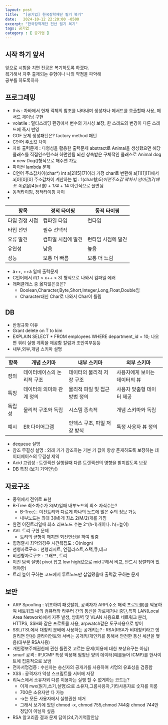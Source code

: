 ```yaml
---
layout: post
title:  "[공기업] 한국장학재단 필기 복기"
date:   2024-10-12 22:20:00 -0500
excerpt: "한국장학재단 전산 필기 복기"
tags: 공기업
category : [ 공기업 ]
---
```


## 시작 하기 앞서

앞으로 시험을 치면 전공은 복기하도록 하겠다.  
복기해서 자주 출제되는 유형이나 나의 약점을 파악해  
공부를 하도록하자  

## 프로그래밍

+ this : 자바에서 현재 객체의 참조를 나타내며 생성자나 메서드를 호출할때 사용, 메서드 체이닝 구현 
+ volatile : 멀티스레딩 환경에서 변수의 가시성 보장, 한 스레드의 변경이 다른 스레드에 즉시 반영
+ GOF 문제 생성패턴은? factory method 패턴
+ C언어 주소값 차이
+ 자바 출력문제 : 다형성을 활용한 출력문제 abstract로 Animal을 생성했으면 해당 클래스를 직접인스턴스화 하면안됨 되신 상속받은 구체적인 클래스로 Animal dog = new Dog()형식으로 해주면 가능
+ 파이썬 lambda 문제
+ C언어 주소값차이(char*) int a[2][5][7]이라 가정 char로 변환해 a[1][1][1]에서 a[0][0][0] 주소값차이 계산하는 법 : 1(char형)*5(이전주소값 꽉차서 넘어감)*7(얘도 똑같음)*4(int형) + 1*7*4 + 1*4 이런식으로 풀면됨
+ 동적타이핑, 정적타이핑 차이  
+ 
|항목	|정적 타이핑	|동적 타이핑|
|---|---|---|
|타입 결정 시점|	컴파일 타임|	런타임|
|타입 선언|	필수	선택적|
|오류 발견|	컴파일 시점에 발견|	런타임 시점에 발견|
|유연성|	낮음|	높음|
|성능|	보통 더 빠름|	보통 더 느림|

+ a++, ++a 일때 출력문제
+ C언어에서 if(1 < x++ < 3) 형식으로 나와서 컴파일 에러
+ 래퍼클래스 중 옳지않은것은?
  + Boolean,Character,Byte,Short,Integer,Long,Float,Double임
  + Character대신 Char로 나와서 Char이 틀림

## DB
+ 반정규화 이유
+ Grant delete on T to kim
+ EXPLAIN SELECT * FROM employees WHERE department_id = 10; 나오면 쿼리 실행 계획을 제공함 칼럼과 조인여부등등
+ 내부,외부,개념 스키마 설명  

|항목|	개념 스키마|	내부 스키마	|외부 스키마|
|---|---|---|---|
|정의|	데이터베이스의 논리적 구조	|데이터의 물리적 저장 구조|	사용자에게 보이는 데이터의 뷰|
|특징|	데이터의 의미와 관계 정의	|물리적 파일 및 접근 방법 정의|	사용자 맞춤형 데이터 제공|
|독립성|	물리적 구조와 독립|	시스템 종속적	|개념 스키마와 독립|
|예시|	ER 다이어그램	|인덱스 구조, 파일 저장 방식|	특정 사용자 뷰 정의|

+ dequeue 설명
+ 참조 무결성 설명 : 외래 키가 참조하는 기본 키 값이 항상 존재하도록 보장하는 데이터베이스의 무결성 제약
+ Acid 고립성 : 트랜잭션 실행될때 다른 트랜잭션의 영향을 받지않도록 보장
+ DB 특징 (보기 기억안남)

## 자료구조
+ 중위에서 전위로 표현
+ B-Tree 최소차수가 3(M)일때 내부노드의 최소 자식수는?
  + B-Tree는 이진트리와 다르게 하나의 노드에 많은 수의 정보 가능
  + 내부노드는 최대 3(M)개 최소 2(M/2)개를 가짐
+ 완전 이진트리일때 최소 리프노드 수는 2^(h-1)개이다. h(=높이)
+ AVL 트리 구현 문제 
  + 트리의 균형이 깨지면 회전연산을 하여 맞춤
+ 힙정렬시 최악의경우 시간복잡도 : O(nlogn)
+ 선형자료구조 : 선형리시트, 연결리스트,스택,큐,데크
+ 비선형자료구조 : 그래프, 트리
+ 이진 탐색 설명( pivot 잡고 low high값으로 mid구해서 비교, 반드시 정렬되어 있어야함)
+ 트리 높이 구하는 코드에서 루트노드만 삽입됐을때 출력값 구하는 문제



## 보안

+ ARP Spoofing : 위조하여 패킷탈취, 공격자가 ARP(주소 해석 프로토콜)를 악용하여 네트워크 내의 컴퓨터와 라우터 간의 통신을 가로채거나 중단,특히 LAN(Local Area Network)에서 자주 발생, 방화벽 및 VLAN 사용으로 네트워크 분리, HTTPS, SSH와 같은 프로토콜 사용, arpwatch같은 도구사용으로 방어
+ SSL/TSL에서 대칭키 분배에 사용하는 공개키는? : RSA(RSA가 비대칭키라고 헷갈리면 안됨) 클라이언트와 서버는 공개키/개인키를 통해서 안전한 통신 세션을 맺음(대부분 RSA사용)
+ 개인정보주체권한에 관한 틀린것 고르는 문제(이용에 대한 보상요구는 아님)
+ smurf 공격 : IP,ICMP 특성 악용해 엄청난 양의 데이터(예를들어 ICMP)를 한사이트에 집중적으로 보냄
+ 전자서명검증 : 수신자는 송신자의 공개키를 사용하여 서명의 유효성을 검증함
+ XSS : 공격자가 악성 스크립트를 서버에 저장
+ 리눅스에서 소유자외 다른 이용자는 실행 할 수 없게하는 코드는?
  + 이게 rwx(읽기,쓰기,실행)으로 소유자,그룹사용자,기타사용자로 숫자를 이룸
  + 700은 소유자만 다 가능
  + -x는 모든 사용자에서 실행권한 제거
  + 그래서 보기에 있던 chmod -x, chmod 755,chmod 744중 chmod 744만 정답이 아닐까 싶음
+ RSA 알고리즘 결과 문제 답이(24,7)기억잘안남



